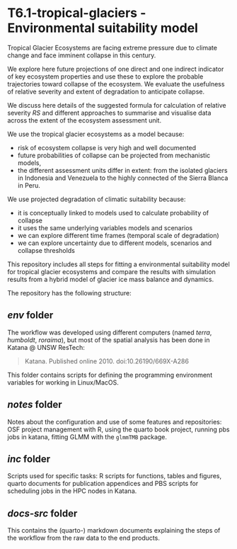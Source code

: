 # T6.1-tropical-glaciers - Environmental suitability model

Tropical Glacier Ecosystems are facing extreme pressure due to climate change and face imminent collapse in this century.

We explore here future projections of one direct and one indirect indicator of key ecosystem properties and use these to explore the probable trajectories toward collapse of the ecosystem. We evaluate the usefulness of relative severity and extent of degradation to anticipate collapse.

We discuss here details of the suggested formula for calculation of relative severity $RS$ and different approaches to summarise and visualise data across the extent of the ecosystem assessment unit.

We use the tropical glacier ecosystems as a model because:

- risk of ecosystem collapse is very high and well documented
- future probabilities of collapse can be projected from mechanistic models,
- the different assessment units differ in extent: from the isolated glaciers in Indonesia and Venezuela to the highly connected of the Sierra Blanca in Peru.

We use projected degradation of climatic suitability because:

- it is conceptually linked to models used to calculate probability of collapse
- it uses the same underlying variables models and scenarios
- we can explore different time frames (temporal scale of degradation)
- we can explore uncertainty due to different models, scenarios and collapse thresholds

This repository includes all steps for fitting a environmental suitability model for tropical glacier ecosystems and compare the results with simulation results from a hybrid model of glacier ice mass balance and dynamics.

The repository has the following structure:

## _env_ folder
The workflow was developed using different computers (named *terra*, *humboldt*, *roraima*), but most of the spatial analysis has been done in Katana @ UNSW ResTech:
> Katana. Published online 2010. doi:10.26190/669X-A286

This folder contains scripts for defining the programming environment variables for working in Linux/MacOS.

## _notes_ folder
Notes about the configuration and use of some features and repositories: OSF project management with R, using the quarto book project, running pbs jobs in katana, fitting GLMM with the `glmmTMB` package.

## _inc_ folder
Scripts used for specific tasks: R scripts for functions, tables and figures, quarto documents for publication appendices and PBS scripts for scheduling jobs in the HPC nodes in Katana.

## _docs-src_ folder
This contains the (quarto-) markdown documents explaining the steps of the workflow from the raw data to the end products. 
